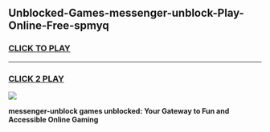 
## Unblocked-Games-messenger-unblock-Play-Online-Free-spmyq
<h3>
<a href="https://premium76.site?title=messenger-unblock&ref=26A">CLICK TO PLAY</a></h3>
<hr>

<h3>
<a href="https://premium76.site?title=messenger-unblock&ref=26A">CLICK 2 PLAY</a>
  
</h3>

<a href="https://premium76.site?title=messenger-unblock&ref=26A"><img src="https://clearcache.store/games.png"></a>


**messenger-unblock games unblocked: Your Gateway to Fun and Accessible Online Gaming**
